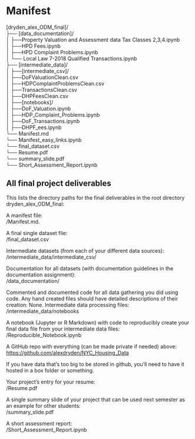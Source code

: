 
# Manifest

[dryden_alex_ODM_final]/  
├── [data_documentation]/  
│   ├──Property Valuation and Assessment data Tax Classes 2,3,4.ipynb    
│   ├──HPD Fees.ipynb  
│   ├──HPD Complaint Problems.ipynb  
│   └── Local Law 7-2018 Qualified Transactions.ipynb  
├── [intermediate_data]/    
│   ├──[intermediate_csv]/  
│      ├──DoFValuationClean.csv  
│      ├──HDPComplaintProblemsClean.csv  
│      ├──TransactionsClean.csv  
│      ├──DHPFeesClean.csv    
│   ├──[notebooks]/  
│      ├──DoF_Valuation.ipynb  
│      ├──HDP_Complaint_Problems.ipynb  
│      ├──DoF_Transactions.ipynb  
│      ├──DHPF_ees.ipynb  
└── Manifest.md  
└── Manifest_easy_links.ipynb  
└── final_dataset.csv  
└── Resume.pdf  
└── summary_slide.pdf  
└── Short_Assessment_Report.ipynb  








## All final project deliverables

This lists the directory paths for the final deliverables in the root directory dryden_alex_ODM_final:

A manifest file:  
/Manifest.md. 

A final single dataset file:  
/final_dataset.csv  

Intermediate datasets (from each of your different data sources):  
/intermediate_data/intermediate_csv/

Documentation for all datasets (with documentation guidelines in the documentation assignment):  
/data_documentation/


Commented and documented code for all data gathering you did using code.  Any hand created files should have detailed descriptions of their creation:
None. Intermediate data processing files: /intermediate_data/notebooks


A notebook (Jupyter or R Markdown) with code to reproducibly create your final data file from your intermediate data files:  
/Reproducible_Notebook.ipynb


A GitHub repo with everything (can be made private if needed) above:  
https://github.com/alexdryden/NYC_Housing_Data  

If you have data that’s too big to be stored in github, you’ll need to have it hosted in a box folder or something.

Your project’s entry for your resume:  
/Resume.pdf

A single summary slide of your project that can be used next semester as an example for other students:  
/summary_slide.pdf

A short assessment report:  
/Short_Assessment_Report.ipynb


```python

```
